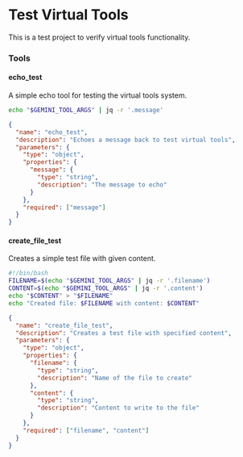 # Test Virtual Tools

This is a test project to verify virtual tools functionality.

### Tools

#### echo_test

A simple echo tool for testing the virtual tools system.

```sh
echo "$GEMINI_TOOL_ARGS" | jq -r '.message'
```

```json
{
  "name": "echo_test",
  "description": "Echoes a message back to test virtual tools",
  "parameters": {
    "type": "object",
    "properties": {
      "message": {
        "type": "string",
        "description": "The message to echo"
      }
    },
    "required": ["message"]
  }
}
```

#### create_file_test

Creates a simple test file with given content.

```sh
#!/bin/bash
FILENAME=$(echo "$GEMINI_TOOL_ARGS" | jq -r '.filename')
CONTENT=$(echo "$GEMINI_TOOL_ARGS" | jq -r '.content')
echo "$CONTENT" > "$FILENAME"
echo "Created file: $FILENAME with content: $CONTENT"
```

```json
{
  "name": "create_file_test",
  "description": "Creates a test file with specified content",
  "parameters": {
    "type": "object",
    "properties": {
      "filename": {
        "type": "string",
        "description": "Name of the file to create"
      },
      "content": {
        "type": "string",
        "description": "Content to write to the file"
      }
    },
    "required": ["filename", "content"]
  }
}
```